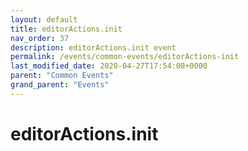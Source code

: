 ```yaml
---
layout: default
title: editorActions.init 
nav_order: 37
description: editorActions.init event
permalink: /events/common-events/editorActions-init
last_modified_date: 2020-04-27T17:54:08+0000
parent: "Common Events"
grand_parent: "Events"
---
```


# editorActions.init

